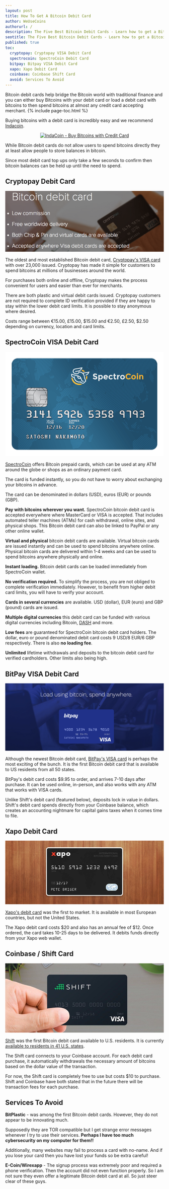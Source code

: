 ```yaml
---
layout: post
title: How To Get A Bitcoin Debit Card
author: WeUseCoins
authorurl: /
description: The Five Best Bitcoin Debit Cards - Learn how to get a Bitcoin debit card which makes spending bitcoins at any merchant easy.
seotitle: The Five Best Bitcoin Debit Cards - Learn how to get a Bitcoin debit card which makes spending bitcoins at any merchant easy.
published: true
toc: 
  cryptopay: Cryptopay VISA Debit Card
  spectrocoin: SpectroCoin Debit Card
  bitpay: Bitpay VISA Debit Card
  xapo: Xapo Debit Card
  coinbase: Coinbase Shift Card
  avoid: Services To Avoid
---
```

<p>Bitcoin debit cards help bridge the Bitcoin world with traditional finance and you can either buy Bitcoins with your debit card or load a debit card with bitcoins to then spend bitcoins at almost any credit card accepting merchant.
{% include page-toc.html %}
<p>Buying bitcoins with a debit card is incredibly easy and we recommend <a href="http://geni.us/indacoin">Indacoin</a>.
<p><center><a href="http://geni.us/indacoin"><img src="https://www.weusecoins.com/images/indacoin-250x250.jpg" alt="IndaCoin - Buy Bitcoins with Credit Card"/></a></center>
<p>While Bitcoin debit cards do not allow users to spend bitcoins directly they at least allow people to store balances in bitcoin.
<p>Since most debit card top ups only take a few seconds to confirm then bitcoin balances can be held up until the need to spend.

<p><h2 id="cryptopay">Cryptopay Debit Card</h2>
<p><center><img src="/images/cryptopay-debit-card.png" /></center>
<p>The oldest and most established Bitcoin debit card, <a href="http://geni.us/cryptopay">Cryptopay's VISA card</a> with over 23,000 issued. Cryptopay has made it simple for customers to spend bitcoins at millions of businesses around the world.
<p>For purchases both online and offline, Cryptopay makes the process convenient for users and easier than ever for merchants.
<p>There are both plastic and virtual debit cards issued. Cryptopay customers are not required to complete ID verification provided if they are happy to stay within the lower debit card limits. It is possible to stay anonymous where desired.
<p>Costs range between €15.00, £15.00, $15.00 and €2.50, £2.50, $2.50 depending on currency, location and card limits.

<p><h2 id="spectrocoin">SpectroCoin VISA Debit Card</h2>

<p><center><img src="/images/spectrocoin-debit-card.png" /></center>
<p><a href="http://geni.us/spectrocoin">SpectroCoin</a> offers Bitcoin prepaid cards, which can be used at any ATM around the globe or shops as an ordinary payment card.
<p>The card is funded instantly, so you do not have to worry about exchanging your bitcoins in advance.
<p>The card can be denominated in dollars (USD), euros (EUR) or pounds (GBP).
<p><strong>Pay with bitcoins wherever you want.</strong> SpectroCoin bitcoin debit card is accepted everywhere where MasterCard or VISA is accepted. That includes automated teller machines (ATMs) for cash withdrawal, online sites, and physical shops. This Bitcoin debit card can also be linked to PayPal or any other online wallet.
<p><strong>Virtual and physical</strong> bitcoin debit cards are available. Virtual bitcoin cards are issued instantly and can be used to spend bitcoins anywhere online. Physical bitcoin cards are delivered within 1-4 weeks and can be used to spend bitcoins anywhere physically and online.
<p><strong>Instant loading.</strong> Bitcoin debit cards can be loaded immediately from SpectroCoin wallet.
<p><strong>No verification required.</strong> To simplify the process, you are not obliged to complete verification immediately. However, to benefit from higher debit card limits, you will have to verify your account.
<p><strong>Cards in several currencies</strong> are available. USD (dollar), EUR (euro) and GBP (pound) cards are issued.
<p><strong>Multiple digital currencies</strong> this debit card can be funded with various digital currencies including Bitcoin, <a href="/what-is-dash/">DASH</a> and more.
<p><strong>Low fees</strong> are guaranteed for SpectroCoin bitcoin debit card holders. The dollar, euro or pound denominated debit card costs 9 USD/8 EUR/6 GBP respectively. There is also <strong>no loading fee</strong>.
<p><strong>Unlimited</strong> lifetime withdrawals and deposits to the bitcoin debit card for verified cardholders. Other limits also being high.

<p><h2 id="bitpay">BitPay VISA Debit Card</h2>

<p><center><img src="/images/bitpay-debit.png" /></center>
<p>Although the newest Bitcoin debit card, <a href="https://bitpay.com/visa/">BitPay's VISA card</a> is perhaps the most exciting of the bunch. It is the first Bitcoin debit card that is available to US residents from all 50 states.
<p>BitPay's debit card costs $9.95 to order, and arrives 7-10 days after purchase. It can be used online, in-person, and also works with any ATM that works with VISA cards.
<p>Unlike Shift's debit card (featured below), deposits lock in value in dollars. Shift's debit card spends directly from your Coinbase balance, which creates an accounting nightmare for capital gains taxes when it comes time to file. 

<p><h2 id="xapo">Xapo Debit Card</h2>

<p><center><img src="/images/xapo-debit.jpg" /></center>
<p><a href="https://xapo.com/card/">Xapo's debit card</a> was the first to market. It is available in most European countries, but not the United States.
<p>The Xapo debit card costs $20 and also has an annual fee of $12. Once ordered, the card takes 10-25 days to be delivered. It debits funds directly from your Xapo web wallet.

<p><h2 id="coinbase">Coinbase / Shift Card</h2>

<p><center><img src="/images/shift-debit.jpg" /></center>
<p><a href="https://www.shiftpayments.com/">Shift</a> was the first Bitcoin debit card available to U.S. residents. It is currently <a href="https://support.coinbase.com/customer/portal/articles/2228646">available to residents in 41 U.S. states</a>.
<p>The Shift card connects to your Coinbase account. For each debit card purchase, it automatically withdrawals the necessary amount of bitcoins based on the dollar value of the transaction.
<p>For now, the Shift card is completely free to use but costs $10 to purchase. Shift and Coinbase have both stated that in the future there will be transaction fees for each purchase.

<p><h2 id="avoid">Services To Avoid</h2>
<p><b>BitPlastic</b> - was among the first Bitcoin debit cards. However, they do not appear to be innovating much.
<p>Supposedly they are TOR compatible but I get strange error messages whenever I try to use their services. <b>Perhaps I have too much cybersecurity on my computer for them!!</b>
<p>Additionally, many websites may fail to process a card with no-name. And if you lose your card then you have lost your funds so be extra careful!
<p><b>E-Coin/Wirexapp</b> - The signup process was extremely poor and required a phone verification. Then the account did not even function properly. So I am not sure they even offer a legitimate Bitcoin debit card at all. So just steer clear of these guys.